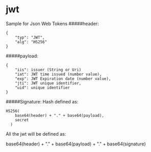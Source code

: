 # jwt
Sample for Json Web Tokens
#####header:
```
{
    "typ": "JWT",
    "alg": "HS256"
}
```

#####payload:
```
{
    "iis": issuer (String or Uri)
    "iat": JWT time issued (number value),
    "exp": JWT Expiration date (number value),
    "jti": JWT unique identifier,
    "uid": unique identifier
}
```
#####Signature:
Hash defined as:
```
HS256(
    base64(header) + "." + base64(payload),
    secret
  )
```

All the jwt will be defined as:

base64(header) + "." + base64(payload) + "." + base64(signature)



